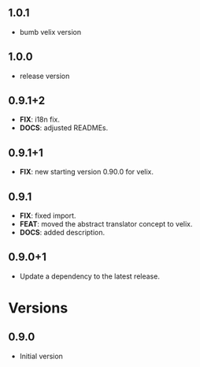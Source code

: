 ## 1.0.1

- bumb velix version

## 1.0.0

- release version

## 0.9.1+2

 - **FIX**: i18n fix.
 - **DOCS**: adjusted READMEs.

## 0.9.1+1

 - **FIX**: new starting version 0.90.0 for velix.

## 0.9.1

 - **FIX**: fixed import.
 - **FEAT**: moved the abstract translator concept to velix.
 - **DOCS**: added description.

## 0.9.0+1

 - Update a dependency to the latest release.

# Versions

## 0.9.0

- Initial version
